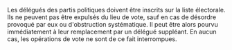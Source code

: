 Les délégués des partis politiques doivent être inscrits sur la liste électorale. Ils ne peuvent pas être expulsés du lieu de vote, sauf en cas de désordre provoqué par eux ou d'obstruction systématique.
Il peut être alors pourvu immédiatement à leur remplacement par un délégué suppléant. En aucun cas, les opérations de vote ne sont de ce fait interrompues.